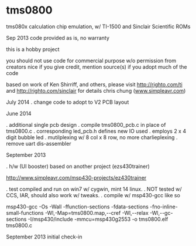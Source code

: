tms0800
========
tms080x calculation chip emulation, w/ TI-1500 and Sinclair Scientific ROMs

Sep 2013
code provided as is, no warranty

this is a hobby project

you should not use code for commercial purpose w/o permission from creators
nice if you give credit, mention source(s) if you adopt much of the code

based on work of Ken Shirriff, and others, please visit
http://righto.com/ti and http://righto.com/sinclair for details
chris chung (www.simpleavr.com)

July 2014
. change code to adopt to V2 PCB layout

June 2014

. additional single pcb design
. compile tms0800_pcb.c in place of tms0800.c
. corresponding led_pcb.h defines new IO used
. employs 2 x 4 digit bubble led
. mutilplexing w/ 8 col x 8 row, no more charlieplexing
. remove uart dis-assembler

September 2013

. h/w (UI booster) based on another project (ezs430trainer)

http://www.simpleavr.com/msp430-projects/ez430trainer

. test compiled and run on win7 w/ cygwin, mint 14 linux.
. NOT tested w/ CCS, IAR, should also work w/ tweaks.
. compile w/ msp430-gcc like so

msp430-gcc -Os -Wall -ffunction-sections -fdata-sections -fno-inline-small-functions -Wl,-Map=tms0800.map,--cref -Wl,--relax -Wl,--gc-sections -I<your mpsgcc>/msp430/include -mmcu=msp430g2553 -o tms0800.elf tms0800.c

September 2013 initial check-in


